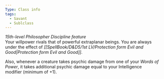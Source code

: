 ```yaml
---
Type: Class info
tags:
  - Savant
  - Sublclass
---
```

_15th-level Philosopher Discipline feature_  
Your willpower rivals that of powerful extraplanar beings. You are always under the effect of _[[SpellBook/D&D5/1st LV/Protection form Evil and Good|Protection form Evil and Good]]_.

Also, whenever a creature takes psychic damage from one of your _Words of Power_, it takes additional psychic damage equal to your Intelligence modifier (minimum of +1).
